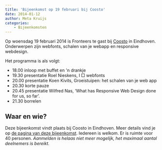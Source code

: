 ```yaml
---
title: 'Bijeenkomst op 19 februari bij Coosto'
date: 2014-01-12
author: Meta Kruijs
categories:
    - Bijeenkomsten
---
```


Op woensdag 19 februari 2014 is Fronteers te gast bij [Coosto](http://www.coosto.coml/nl/) in Eindhoven. Onderwerpen zijn webfonts, schalen van je webapp en responsive webdesign.

Het programma is als volgt:

-   18.00 inloop met buffet en 'n drankje
-   19.30 presentatie Roel Nieskens, I □ webfonts
-   20.00 presentatie Koen Kivits, Groeistuipen: het schalen van je web app
-   20.30 korte pauze
-   20.45 presentatie Wilfred Nas, ‘What has Responsive Web Design done for us, so far’.
-   21.30 borrelen

## Waar en wie?

Deze bijeenkomst vindt plaats bij Coosto in Eindhoven. Meer details vind je op [de pagina van deze bijeenkomst](/bijeenkomsten/2014/coosto). Iedereen is welkom.
Er is ruimte voor 40 personen. _Aanmelden is helaas niet meer mogelijk, het maximaal aantal deelnemers is bereikt._
